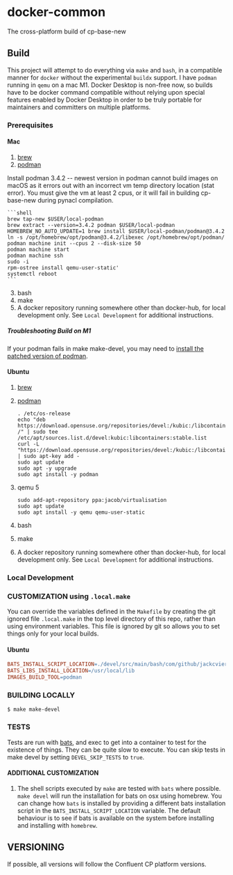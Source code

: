 
[//]: # (Copyright 2021 Jack Viers)

[//]: # ( )

[//]: # (   Licensed under the Apache License, Version 2.0 \(the "License"\);)

[//]: # (   you may not use this file except in compliance with the License.)

[//]: # (   You may obtain a copy of the License at)

[//]: # ( )

[//]: # (       http://www.apache.org/licenses/LICENSE-2.0)

[//]: # ( )

[//]: # (   Unless required by applicable law or agreed to in writing, software)

[//]: # (   distributed under the License is distributed on an "AS IS" BASIS,)

[//]: # (   WITHOUT WARRANTIES OR CONDITIONS OF ANY KIND, either express or implied.)

[//]: # (   See the License for the specific language governing permissions and)

[//]: # (   limitations under the License.)
   
# docker-common
The cross-platform build of cp-base-new

## Build

This project will attempt to do everything via `make` and `bash`, in a
compatible manner for `docker` without the experimental `buildx`
support. I have `podman` running in `qemu` on a mac M1. Docker Desktop
is non-free now, so builds have to be docker command compatible
without relying upon special features enabled by Docker Desktop in
order to be truly portable for maintainers and committers on multiple
platforms.

### Prerequisites

#### Mac

1. [brew](https://brew.sh/)
2.  [podman](https://podman.io/)

Install podman 3.4.2 -- newest version in podman cannot build images on macOS
as it errors out with an incorrect vm temp directory location (stat error).
You must give the vm at least 2 cpus, or it will
fail in building cp-base-new during pynacl compilation.

	```shell
	brew tap-new $USER/local-podman
	brew extract --version=3.4.2 podman $USER/local-podman
	HOMEBREW_NO_AUTO_UPDATE=1 brew install $USER/local-podman/podman@3.4.2
	ln -s /opt/homebrew/opt/podman@3.4.2/libexec /opt/homebrew/opt/podman/
    podman machine init --cpus 2 --disk-size 50 
	podman machine start
    podman machine ssh
    sudo -i
    rpm-ostree install qemu-user-static'
    systemctl reboot
    ```
3. bash
4. make
4. A docker repository running somewhere other than docker-hub, for
   local development only. See `Local Development` for additional
   instructions.
   
##### Troubleshooting Build on M1

If your podman fails in make make-devel, you may need to [install the patched
version of podman](https://edofic.com/posts/2021-09-12-podman-m1-amd64/).
   
#### Ubuntu

1. [brew](https://brew.sh/)
2.  [podman](https://podman.io/)

    ```shell
	. /etc/os-release
	echo "deb https://download.opensuse.org/repositories/devel:/kubic:/libcontainers:/stable/xUbuntu_${VERSION_ID}/ /" | sudo tee /etc/apt/sources.list.d/devel:kubic:libcontainers:stable.list
	curl -L "https://download.opensuse.org/repositories/devel:/kubic:/libcontainers:/stable/xUbuntu_${VERSION_ID}/Release.key" | sudo apt-key add -
	sudo apt update
	sudo apt -y upgrade
	sudo apt install -y podman	
    ```
3. qemu 5

	```shell
	sudo add-apt-repository ppa:jacob/virtualisation
	sudo apt update
	sudo apt install -y qemu qemu-user-static
	```

3. bash
4. make
4. A docker repository running somewhere other than docker-hub, for
   local development only. See `Local Development` for additional
   instructions.

### Local Development

### CUSTOMIZATION using `.local.make`

You can override the variables defined in the `Makefile` by creating
the git ignored file `.local.make` in the top level directory of this
repo, rather than using environment variables. This file is ignored by
git so allows you to set things only for your local builds.

#### Ubuntu

```Makefile
BATS_INSTALL_SCRIPT_LOCATION=./devel/src/main/bash/com/github/jackcviers/confluent/cp/images/installation/scripts/install_bats_ubuntu.sh
BATS_LIBS_INSTALL_LOCATION=/usr/local/lib
IMAGES_BUILD_TOOL=podman
```

### BUILDING LOCALLY

    $ make make-devel

### TESTS

Tests are run with [bats](https://bats-core.readthedocs.io/en/stable/), and
exec to get into a container to test for the existence of things. They
can be quite slow to execute. You can skip tests in make devel by
setting `DEVEL_SKIP_TESTS` to `true`.

#### ADDITIONAL CUSTOMIZATION

1. The shell scripts executed by `make` are tested with `bats` where
possible. `make devel` will run the installation for bats on osx using
homebrew. You can change how `bats` is installed by providing a
different bats installation script in the
`BATS_INSTALL_SCRIPT_LOCATION` 
variable. The default behaviour is to see if bats is available on the
system before installing and installing with `homebrew`.

## VERSIONING

If possible, all versions will follow the Confluent CP platform versions.

